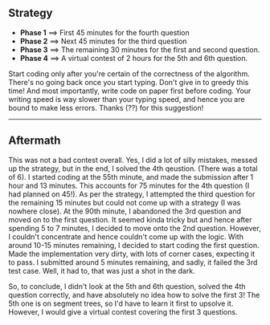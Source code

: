 ## Strategy 
* **Phase 1** ==> First 45 minutes for the fourth question
* **Phase 2** ==> Next 45 minutes for the third question 
* **Phase 3** ==> The remaining 30 minutes for the first and second question.
* **Phase 4** ==> A virtual contest of 2 hours for the 5th and 6th question.

Start coding only after you're certain of the correctness of the algorithm. There's no going back once you start typing. Don't give in to greedy this time! And most importantly, write code on paper first before coding. Your writing speed is way slower than your typing speed, and hence you are bound to make less errors. Thanks (??) for this suggestion!

----

## Aftermath
This was not a bad contest overall. Yes, I did a lot of silly mistakes, messed up the strategy, but in the end, I solved the 4th qeustion. (There was a total of 6). I started coding at the 55th minute, and made the submission after 1 hour and 13 minutes. This accounts for 75 minutes for the 4th question (I had planned on 45!). As per the strategy, I attempted the third question for the remaining 15 minutes but could not come up with a strategy (I was nowhere close). At the 90th minute, I abandoned the 3rd question and moved on to the first question. It seemed kinda tricky but and hence after spending 5 to 7 minutes, I decided to move  onto the 2nd question. However, I couldn't concentrate and hence couldn't come up with the logic. With around 10-15 minutes remaining, I decided to start coding the first question. Made the implementation very dirty, with lots of corner cases, expecting it to pass. I submitted around 5 minutes remaining, and sadly, it failed the 3rd test case. Well, it had to, that was just a shot in the dark. 


So, to conclude, I didn't look at the 5th and 6th question, solved the 4th question correctly, and have absolutely no idea how to solve the first 3! The 5th one is on segment trees, so I'd have to learn it first to upsolve it. However, I would give a virtual contest covering the first 3 questions.
